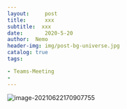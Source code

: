 ```yaml
---
layout:     post
title:      xxx
subtitle:  xxx
date:       2020-5-20
author:  Nemo
header-img: img/post-bg-universe.jpg
catalog: true
tags:

- Teams-Meeting
- 
---
```




![image-20210622170907755](C:\Users\Nemo\Documents\GitHub\tangx007\img\image-20210622170907755.png)



